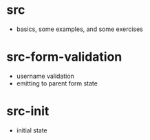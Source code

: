 # src
- basics, some examples, and some exercises
# src-form-validation 
- username validation
- emitting to parent form state
# src-init 
- initial state